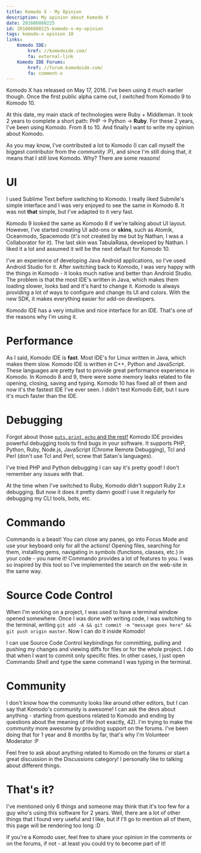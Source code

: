 ```yaml
---
title: Komodo X - My Opinion
description: My opinion about Komodo X
date: 201606080225
id: 201606080225-komodo-x-my-opinion
tags: komodo-x opinion 10
links:
    Komodo IDE:
        href: //komodoide.com/
        fa: external-link
    Komodo IDE Forums:
        href: //forum.komodoide.com/
        fa: comment-o
---
```


Komodo X has released on May 17, 2016. I've been using it much earlier though.
Once the first public alpha came out, I switched from Komodo 9 to Komodo 10.

At this date, my main stack of technologies were Ruby + Middleman.
It took 2 years to complete a short path: PHP → Python → **Ruby**.
For these 2 years, I've been using Komodo. From 8 to 10. And finally I want
to write my opinion about Komodo.

As you may know, I've contributed a lot to Komodo (I can call myself the
biggest contributor from the community :P), and since I'm still doing that,
it means that I still love Komodo. Why? There are some reasons!

# UI

I used Sublime Text before switching to Komodo. I really liked Submile's
simple interface and I was very enjoyed to see the same in Komodo 8. It was
not **that** simple, but I've adapted to it very fast.

Komodo 9 looked the same as Komodo 8 if we're talking about UI layout.
However, I've started creating UI add-ons or **skins**, such as Atomik,
Oceanmodo, Spacemodo (it's not created by me but by Nathan, I was a
Collaborator for it). The last skin was TabulaRasa, developed by Nathan.
I liked it a lot and assumed it will be the next default for Komodo 10.

I've an experience of developing Java Android applications, so I've used Android
Studio for it. After switching back to Komodo, I was very happy with the things
in Komodo - it looks much native and better than Android Studio. The problem is
that the most IDE's written in Java, which makes them loading slower, looks
bad and it's hard to change it. Komodo is always providing a lot of ways
to configure and change its UI and colors. With the new SDK, it makes everything
easier for add-on developers.

Komodo IDE has a very intuitive and nice interface for an IDE.
That's one of the reasons why I'm using it.

# Performance

As I said, Komodo IDE is **fast**. Most IDE's for Linux written in Java,
which makes them slow. Komodo IDE is written in C++, Python and JavaScript.
These languages are pretty fast to provide great performance experience in
Komodo. In Komodo 8 and 9, there were some memory leaks related to file opening,
closing, saving and typing. Komodo 10 has fixed all of them and now it's
the fastest IDE I've ever seen. I didn't test Komodo Edit, but I sure it's
much faster than the IDE.

# Debugging

Forgot about those [`puts`, `print`, `echo` and the rest!][1] Komodo IDE
provides powerful debugging tools to find bugs in your software. It supports
PHP, Python, Ruby, Node.js, JavaScript (Chrome Remote Debugging), Tcl and Perl
(don't use Tcl and Perl, screw that Satan's languages).

I've tried PHP and Python debugging I can say it's pretty good! I don't
remember any issues with that.

At the time when I've switched to Ruby, Komodo didn't support Ruby 2.x
debugging. But now it does it pretty damn good! I use it regularly for
debugging my CLI tools, bots, etc.

# Commando

Commando is a beast! You can close any panes, go into Focus Mode and use your
keyboard only for all the actions! Opening files, searching for them,
installing gems, navigating in symbols (functions, classes, etc.) in your
code - you name it! Commando provides a lot of features to you. I was so
inspired by this tool so I've implemented the search on the web-site in the
same way.

# Source Code Control

When I'm working on a project, I was used to have a terminal window opened
somewhere. Once I was done with writing code, I was switching to the terminal,
writing `git add -A && git commit -m "message goes here" && git push origin
master`. Now I can do it inside Komodo!

I can use Source Code Control keybindings for committing, pulling and pushing
my changes and viewing diffs for files or for the whole project. I do that
when I want to commit only specific files. In other cases, I just open
Commando Shell and type the same command I was typing in the terminal.

# Community

I don't know how the community looks like around other editors, but I can say
that Komodo's community is awesome! I can ask the devs about anything - starting
from questions related to Komodo and ending by questions about the meaning of
life (not exactly, 42). I'm trying to make the community more awesome by
providing support on the forums. I've been doing that for 1 year and 8 months
by far, that's why I'm Volunteer Moderator :P

Feel free to ask about anything related to Komodo on the forums or start a
great discussion in the Discussions category! I personally like to talking
about different things.

# That's it?

I've mentioned only 6 things and someone may think that it's too few for a guy
who's using this software for 2 years. Well, there are a lot of other things
that I found very useful and I like, but if I'll go to mention all of them,
this page will be rendering too long :D

If you're a Komodo user, feel free to share your opinion in the comments
or on the forums, if not - at least you could try to become part of it!

[1]: http://komodoide.com/blog/5-reasons-to-use-an-ide-instead-of-an-editor/